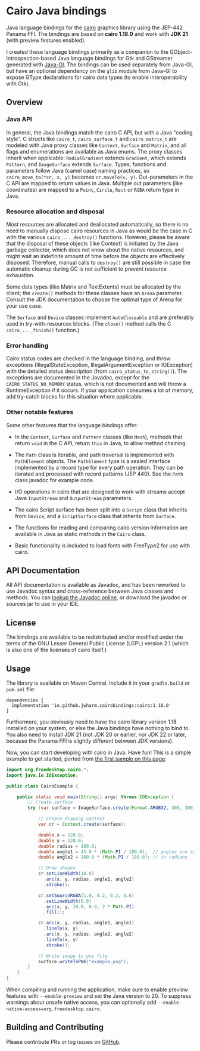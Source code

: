 # Cairo Java bindings
Java language bindings for the [cairo](https://www.cairographics.org) graphics library using the 
JEP-442 Panama FFI. The bindings are based on **cairo 1.18.0** and work with **JDK 21** (with preview 
features enabled).

I created these language bindings primarily as a companion to the GObject-Introspection-based Java 
language bindings for Gtk and GStreamer generated with [Java-GI](https://github.com/jwharm/java-gi). 
The bindings can be used separately from Java-GI, but have an optional dependency on the `glib` module
from Java-GI to expose GType declarations for cairo data types (to enable interoperability with Gtk).

## Overview

### Java API

In general, the Java bindings match the cairo C API, but with a Java "coding style". C structs like 
`cairo_t`, `cairo_surface_t` and `cairo_matrix_t` are modeled with Java proxy 
classes like `Context`, `Surface` and `Matrix`, and all flags and enumerations are 
available as Java enums. The proxy classes inherit when applicable: `RadialGradient` extends 
`Gradient`, which extends `Pattern`, and `ImageSurface` extends `Surface`. Types, 
functions and parameters follow Java (camel case) naming practices, so 
`cairo_move_to(*cr, x, y)` becomes `cr.moveTo(x, y)`. Out-parameters in the C API 
are mapped to return values in Java. Multiple out parameters (like coordinates) are mapped to a 
`Point`, `Circle`, `Rect` or `RGBA` return type in Java.

### Resource allocation and disposal

Most resources are allocated and deallocated automatically, so there is no need to manually dispose 
cairo resources in Java as would be the case in C with the various `cairo_..._destroy()` functions.
However, please be aware that the disposal of these objects (like Context) is initiated by the Java 
garbage collector, which does not know about the native resources, and might wait an indefinite 
amount of time before the objects are effectively disposed. Therefore, manual calls to `destroy()` 
are still possible in case the automatic cleanup during GC is not sufficient to prevent resource 
exhaustion.

Some data types (like Matrix and TextExtents) must be allocated by the client; the `create()` 
methods for these classes have an `Arena` parameter. Consult the JDK documentation to choose the 
optimal type of Arena for your use case.

The `Surface` and `Device` classes implement `AutoCloseable` and are preferably used in 
try-with-resources blocks. (The `close()` method calls the C `cairo_..._finish()` function.)

### Error handling

Cairo status codes are checked in the language binding, and throw exceptions 
(IllegalStateException, IllegalArgumentException or IOException) with the detailed status 
description (from `cairo_status_to_string()`). The exceptions are documented in the 
Javadoc, except for the `CAIRO_STATUS_NO_MEMORY` status, which is not documented and will 
throw a RuntimeException if it occurs. If your application consumes a lot of memory, add try-catch 
blocks for this situation where applicable.

### Other notable features

Some other features that the language bindings offer:

* In the `Context`, `Surface` and `Pattern` classes (like `Mesh`), methods that return 
  `void` in the C API, return `this` in Java, to allow method chaining.

* The `Path` class is iterable, and path traversal is implemented with `PathElement` 
  objects. The `PathElement` type is a sealed interface implemented by a record type for every 
  path operation. They can be iterated and processed with record patterns (JEP 440). See the 
  `Path` class javadoc for example code.

* I/O operations in cairo that are designed to work with streams accept Java `InputStream` and 
  `OutputStream` parameters.
  
* The cairo Script surface has been split into a `Script` class that inherits from 
  `Device`, and a `ScriptSurface` class that inherits from `Surface`.

* The functions for reading and comparing cairo version information are available in Java as static 
  methods in the `Cairo` class.

* Basic functionality is included to load fonts with FreeType2 for use with cairo.

## API Documentation

All API documentation is available as Javadoc, and has been reworked to use Javadoc syntax and 
cross-reference between Java classes and methods. You can 
[lookup the Javadoc online](https://jwharm.github.io/cairo-java-bindings/javadoc/), or download 
the javadoc or sources jar to use in your IDE.

## License

The bindings are available to be redistributed and/or modified under the terms of  the GNU Lesser 
General Public License (LGPL) version 2.1 (which is also one of the licenses of cairo itself.)

## Usage

The library is available on Maven Central. Include it in your `gradle.build` or `pom.xml` file:

```
dependencies {
  implementation 'io.github.jwharm.cairobindings:cairo:1.18.0'
}
```

Furthermore, you obviously need to have the cairo library version 1.18 installed on your system, 
or else the Java bindings have nothing to bind to. You also need to install JDK 21 (not JDK 20 or 
earlier, nor JDK 22 or later, because the Panama FFI is slightly different between JDK versions).

Now, you can start developing with cairo in Java. Have fun! This is a simple example to get started, 
ported from [the first sample on this page](https://www.cairographics.org/samples/):

```java
import org.freedesktop.cairo.*;
import java.io.IOException;

public class CairoExample {

    public static void main(String[] args) throws IOException {
        // Create surface
        try (var surface = ImageSurface.create(Format.ARGB32, 300, 300)) {

            // Create drawing context
            var cr = Context.create(surface);

            double x = 128.0;
            double y = 128.0;
            double radius = 100.0;
            double angle1 = 45.0 * (Math.PI / 180.0);  // angles are specified
            double angle2 = 180.0 * (Math.PI / 180.0); // in radians

            // Draw shapes
            cr.setLineWidth(10.0)
              .arc(x, y, radius, angle1, angle2)
              .stroke();

            cr.setSourceRGBA(1.0, 0.2, 0.2, 0.6)
              .setLineWidth(6.0)
              .arc(x, y, 10.0, 0.0, 2 * Math.PI)
              .fill();

            cr.arc(x, y, radius, angle1, angle1)
              .lineTo(x, y)
              .arc(x, y, radius, angle2, angle2)
              .lineTo(x, y)
              .stroke();

            // Write image to png file
            surface.writeToPNG("example.png");
        }
    }
}
```

When compiling and running the application, make sure to enable preview features with 
`--enable-preview` and set the Java version to 20. To suppress warnings about unsafe native 
access, you can optionally add `--enable-native-access=org.freedesktop.cairo`.

## Building and Contributing

Please contribute PRs or log issues on [GitHub](https://github.com/jwharm/cairo-java-bindings).
